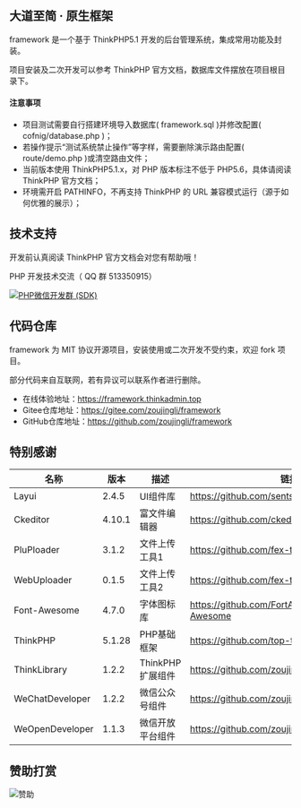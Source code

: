 大道至简 · 原生框架
--
framework 是一个基于 ThinkPHP5.1 开发的后台管理系统，集成常用功能及封装。

项目安装及二次开发可以参考 ThinkPHP 官方文档，数据库文件摆放在项目根目录下。

#### 注意事项
* 项目测试需要自行搭建环境导入数据库( framework.sql )并修改配置( cofnig/database.php )；
* 若操作提示“测试系统禁止操作”等字样，需要删除演示路由配置( route/demo.php )或清空路由文件；
* 当前版本使用 ThinkPHP5.1.x，对 PHP 版本标注不低于 PHP5.6，具体请阅读 ThinkPHP 官方文档；
* 环境需开启 PATHINFO，不再支持 ThinkPHP 的 URL 兼容模式运行（源于如何优雅的展示）；

技术支持
--
开发前认真阅读 ThinkPHP 官方文档会对您有帮助哦！

PHP 开发技术交流（ QQ 群 513350915）

[![PHP微信开发群 (SDK)](http://pub.idqqimg.com/wpa/images/group.png)](http://shang.qq.com/wpa/qunwpa?idkey=ae25cf789dafbef62e50a980ffc31242f150bc61a61164458216dd98c411832a) 


代码仓库
--
 framework 为 MIT 协议开源项目，安装使用或二次开发不受约束，欢迎 fork 项目。
 
 部分代码来自互联网，若有异议可以联系作者进行删除。
 
 * 在线体验地址：https://framework.thinkadmin.top
 * Gitee仓库地址：https://gitee.com/zoujingli/framework
 * GitHub仓库地址：https://github.com/zoujingli/framework
 
特别感谢
--
|名称|版本|描述|链接|
|---|---|---|---|
|Layui|2.4.5|UI组件库|https://github.com/sentsin/layui|
|Ckeditor|4.10.1|富文件编辑器|https://github.com/ckeditor/ckeditor-dev|
|PluPloader|3.1.2|文件上传工具1|https://github.com/fex-team/webuploader|
|WebUploader|0.1.5|文件上传工具2|https://github.com/fex-team/webuploader|
|Font-Awesome|4.7.0|字体图标库|https://github.com/FortAwesome/Font-Awesome|
|ThinkPHP|5.1.28|PHP基础框架|https://github.com/top-think/framework|
|ThinkLibrary|1.2.2|ThinkPHP扩展组件|https://github.com/zoujingli/ThinkLibrary|
|WeChatDeveloper|1.2.2|微信公众号组件|https://github.com/zoujingli/WeChatDeveloper|
|WeOpenDeveloper|1.1.3|微信开放平台组件|https://github.com/zoujingli/WeOpenDeveloper|

赞助打赏
--
![赞助](http://zoujingli.oschina.io/static/pay.png)

